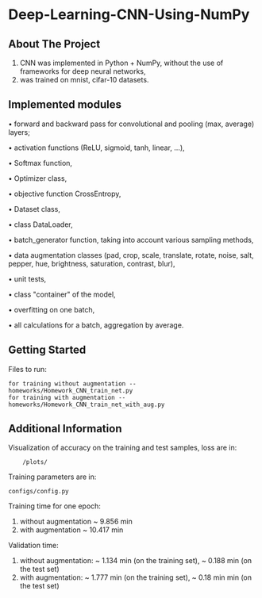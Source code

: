 # Deep-Learning-CNN-Using-NumPy

## About The Project

1) CNN was implemented in Python + NumPy, without the use of frameworks for deep neural networks,
2) was trained on mnist, cifar-10 datasets.


## Implemented modules

• forward and backward pass for convolutional and pooling (max, average) layers;

• activation functions (ReLU, sigmoid, tanh, linear, ...),

• Softmax function,

• Optimizer class,

• objective function CrossEntropy,

• Dataset class,

• class DataLoader,

• batch_generator function, taking into account various sampling methods,

• data augmentation classes (pad, crop, scale, translate, rotate, noise, salt, pepper, hue, brightness, saturation, contrast, blur),

• unit tests,

• class "container" of the model,

• overfitting on one batch,

• all calculations for a batch, aggregation by average.


## Getting Started

Files to run:

    for training without augmentation -- homeworks/Homework_CNN_train_net.py
    for training with augmentation -- homeworks/Homework_CNN_train_net_with_aug.py


## Additional Information

Visualization of accuracy on the training and test samples, loss are in:

        /plots/
        
Training parameters are in:

    configs/config.py

Training time for one epoch:
1) without augmentation ~ 9.856 min
2) with augmentation ~ 10.417 min

Validation time:
1) without augmentation: ~ 1.134 min (on the training set), ~ 0.188 min (on the test set)
2) with augmentation: ~ 1.777 min (on the training set), ~ 0.18 min min (on the test set)
